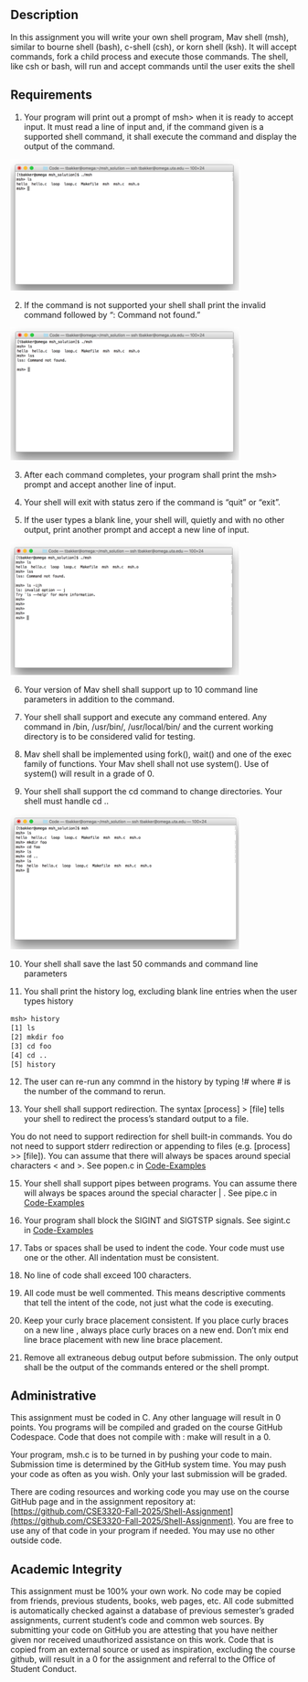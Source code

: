 ## Description
In this assignment you will write your own shell program, Mav shell (msh), similar to 
bourne shell (bash), c-shell (csh), or korn shell (ksh). It will accept commands, fork a child 
process and execute those commands. The shell, like csh or bash, will run and accept 
commands until the user exits the shell

## Requirements

1. Your program will print out a prompt of msh> when it is ready to 
accept input. It must read a line of input and, if the command given is a supported shell 
command, it shall execute the command and display the output of the command.

<img src="Images/prompt.png" alt="main" width="400"/>

2. If the command is not supported your shell shall print the invalid 
command followed by “: Command not found.”

<img src="Images/notfound.png" alt="main" width="400"/>

3. After each command completes, your program shall print the msh>
prompt and accept another line of input.

4. Your shell will exit with status zero if the command is “quit” or “exit”. 

5. If the user types a blank line, your shell will, quietly and with no other 
output, print another prompt and accept a new line of input.

<img src="Images/blank.png" alt="main" width="400"/>

6. Your version of Mav shell shall support up to 10 command line 
parameters in addition to the command. 

7. Your shell shall support and execute any command entered. Any 
command in /bin, /usr/bin/, /usr/local/bin/ and the current working directory 
is to be considered valid for testing.

8. Mav shell shall be implemented using fork(), wait() and one of the 
exec family of functions. Your Mav shell shall not use system(). Use of system() will result in a grade of 0.

9. Your shell shall support the cd command to change directories. Your 
shell must handle cd ..

<img src="Images/cd.png" alt="main" width="400"/>

10. Your shell shall  save the last 50 commands and command line parameters

11. You shall print the history log, excluding blank line entries when the user types history
   
```
msh> history
[1] ls
[2] mkdir foo
[3] cd foo
[4] cd ..
[5] history
``` 

12. The user can re-run any commnd in the history by typing !# where # is the number of the command to rerun.

13. Your shell shall support redirection.  The syntax [process] > [file] tells your shell to redirect the process’s standard output to a file. 

You do not need to support redirection for shell built-in commands. You do not need to support stderr redirection or appending to files (e.g. [process] >> [file]). You can assume that there will always be spaces around special characters < and >.  See popen.c in [Code-Examples](https://github.com/CSE3320-Spring-2025/Code-Examples)

15. Your shell shall support pipes between programs. You can assume there will always be spaces around the special character | . See pipe.c in [Code-Examples](https://github.com/CSE3320-Spring-2025/Code-Examples)

16. Your program shall block the SIGINT and SIGTSTP signals. See sigint.c in [Code-Examples](https://github.com/CSE3320-Spring-2025/Code-Examples)
        
17. Tabs or spaces shall be used to indent the code. Your code must use 
one or the other. All indentation must be consistent.

18. No line of code shall exceed 100 characters. 

19. All code must be well commented. This means descriptive comments 
that tell the intent of the code, not just what the code is executing. 

20. Keep your curly brace placement consistent. If you place curly braces 
on a new line , always place curly braces on a new end. Don’t mix end line brace 
placement with new line brace placement. 
   
21. Remove all extraneous debug output before submission. The only 
output shall be the output of the commands entered or the shell prompt. 
   
## Administrative

This assignment must be coded in C. Any other language will result in 0 points. You 
programs will be compiled and graded on the course GitHub Codespace. Code that does not compile 
with :
        make 
will result in a 0.

Your program, msh.c is to be turned in by pushing your code to main.  Submission time is determined by 
the GitHub system time. You may push your code as often as you wish. Only your 
last submission will be graded. 

There are coding resources and working code you may use on the course GitHub page and in the assignment repository at: [https://github.com/CSE3320-Fall-2025/Shell-Assignment](https://github.com/CSE3320-Fall-2025/Shell-Assignment). You are free to use any of that code in your program if needed. You may use no other outside code.

## Academic Integrity
This assignment must be 100% your own work. No code may be copied from friends, 
previous students, books, web pages, etc. All code submitted is automatically checked 
against a database of previous semester’s graded assignments, current student’s code 
and common web sources. By submitting your code on GitHub you are attesting that 
you have neither given nor received unauthorized assistance on this work. Code that 
is copied from an external source or used as inspiration, excluding the 
course github, will result in a 0 for the assignment and referral to 
the Office of Student Conduct.

